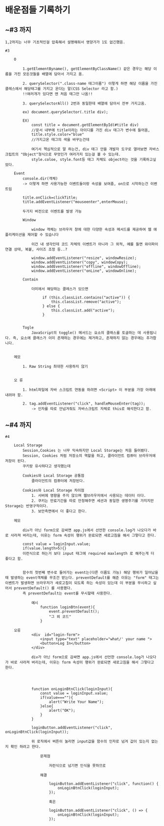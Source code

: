 <h1>배운점들 기록하기</h1>


<h2>~#3 까지</h2>

    1,2까지는 너무 기초적인걸 압축해서 설명해줘서 영양가가 1도 없긴했음.

    #3

        O

            1.getElementByname(), getElementByClassName() 같은 경우는 해당 이름을 가진 모든것들을 배열에 담아서 가지고 옴.

            2. querySelector(".class-name 태그이름") 이렇게 하면 해당 이름을 가진 클레스에서 해당태그를 가지고 온다는 말(CSS Selector 라고 함.)
            !!여러개가 있다면 맨 처음 태그만 나옴!!

            3. querySelectorAll() 2번과 동일한데 배열에 담아서 전부 가지고옴.
            
            ex) document.querySelector(.title div);

            EX)
                const title = document.getElementById(#title div)
                //문서 내부에 title이라는 아이디를 가진 div 태그가 변수에 들어옴,
                title.style.color="blue"
                //가지고온 태그의 색을 바꾸는건데

                여기서 핵심적으로 말 하는건, div 태그 안을 개발자 도구로 열어보면 자바스크립트의 "Object"형식으로 무엇인가 여러가지 있는걸 볼 수 있는데.
                style.coloe, style.font등 태그 자체도 object라는 것을 기록하고싶었다.
        
        Event
            console.dir(객체)
            -> 이렇게 하면 사용가능한 이벤트들이랑 속성을 보여줌, on으로 시작하는건 이벤트임

            title.onClick=clickTitle;
            title.addEventListener("mouseenter",enterMouse);

            두가지 버전으로 이벤트를 발생 가능

            Window

                window 객체는 브라우저 창에 대한 다양한 속성과 메서드를 제공하여 웹 애플리케이션을 제어할 수 있습니다

                이건 내 생각인데 코드 자체의 이벤트가 아니라 그 외적, 예를 들면 와이파이 연결 상태, 복붙, 사이즈 조정 등..?
            
                window.addEventListener("resize", windowResize);
                window.addEventListener("copy", windowCopy);
                window.addEventListener("offline", windowOffline);
                window.addEventListener("onLine", windowOnline);
            
            Contain

                더미에서 해당하는 클레스가 있으면

                     if (this.classList.contains("active")) {
                         this.classList.remove("active");
                     } else {
                         this.classList.add("active");
                     }


            Togle
                JavaScript의 toggle() 메서드는 요소의 클래스를 토글하는 데 사용됩니다. 즉, 요소에 클래스가 이미 존재하는 경우에는 제거하고, 존재하지 않는 경우에는 추가합니다.


        메모

            1. Raw String 최대한 사용하지 않기

            
        오 류

            1. html파일에 자바 스크립트 연동을 하려면 <Script> 이 부분을 가장 아래에 내려야 함.

            2. tag.addEventListener("click", handleMouseEnter(tag));
                -> 인자를 따로 안넘겨줘도 자바스크립트 자체로 this로 해석한다고 함.

<h2>~#4 까지</h2>

    #4

        Local Storage
            Session,Cookies 는 너무 익숙하지만 Local Storage는 처음 들어봤다.
            Session, Cookies 처럼 저장소의 역할을 하고, 클라이언트 컴퓨터 브라우저에 저장이 된다.
            쿠키랑 유사하다고 생각했는데

            Cookies와 Local Storage 공통점
                클라이언트의 컴퓨터에 저장된다.
            
            Cookies와 Local Storage 차이점
                1. 서버에 영향을 주지 않으며 웹브라우저에서 사용되는 데이터 이다.
                2. 쿠키는 만료기간을 따로 안정해주면 세션과 동일한 생명주기를 가지지만 Storage는 반영구적이다.
                3. 보안측면에서 더 좋다고 한다.

        메모

            div가 아닌 form으로 감싸면 app.js에서 선언한 console.log가 나오다가 바로 사라져 버리는데, 이유는 form 속성이 행위가 완료되면 새로고침을 해서 그렇다고 한다.

            const value = loginInput.value;
            if(value.length>5){}
            이런식으로 하는거 보다 input 태그에 required maxlength 로 해주는게 더 좋다고 함. 


            함수의 첫번째 변수로 들어가는 event는(다른 이름도 가능) 해당 행위가 일어났을때 발생하는 event객체를 무조건 받는다. preventDefault를 해준 이유는 "form" 태그는 이벤트가 발생하면 브라우저가 새로고침이 되도록 하는 속성이 있는데 이 부분을 무시하고 싶어서 preventDefault() 를 사용했다.
            즉 preventDefault는 event를 무시할때 사용한다.

                예시
                    function loginBtn(event){
                        event.preventDefault();
                        "그 외 코드"
                    }

        오류
                <div  id="login-form">
                    <input type="text" placeholder="what/' your name ">
                    <button>Log In</button>
                </div>

                div가 아닌 form으로 감싸면 app.js에서 선언한 console.log가 나오다가 바로 사라져 버리는데, 이유는 form 속성이 행위가 완료되면 새로고침을 해서 그렇다고 한다.




                function onLoginBtnClick(loginInput){
                    const value = loginInput.value;
                    if(value===""){
                        alert("Write Your Name");
                    }else{
                        alert("OK");
                    }
                }
                
                loginButton.addEventListener("click", onLoginBtnClick(loginInput));

                위 로직에서 버튼이 눌리면 input값을 함수의 인자로 넘겨 값이 있는지 없는지 확인 하려고 한다.

                    문제점
                        
                        저런식으로 넘기면 인식을 못하므로
                    
                    해결

                        loginButton.addEventListener("click", function() {
                            onLoginBtnClick(loginInput);
                        });

                        혹은

                        loginButton.addEventListener("click", () => {
                            onLoginBtnClick(loginInput);
                        });

                

